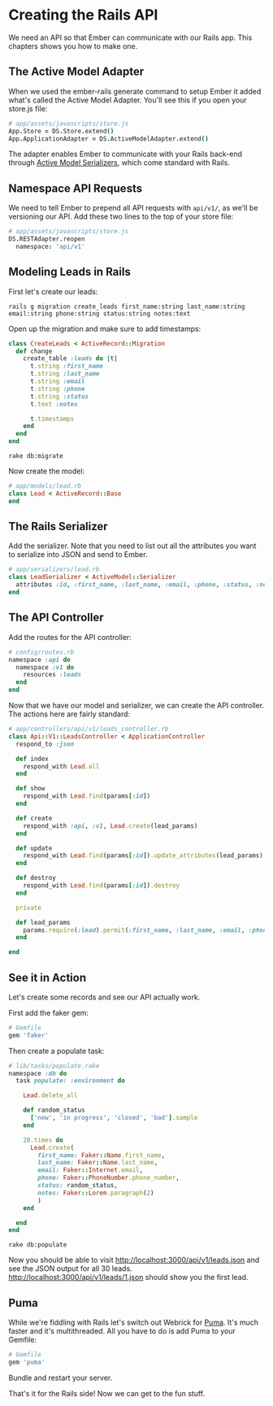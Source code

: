 # Creating the Rails API

We need an API so that Ember can communicate with our Rails app. This chapters shows you how to make one.

## The Active Model Adapter

When we used the ember-rails generate command to setup Ember it added what's called the Active Model Adapter. You'll see this if you open your store.js file:

```coffee
# app/assets/javascripts/store.js
App.Store = DS.Store.extend()
App.ApplicationAdapter = DS.ActiveModelAdapter.extend()
```

The adapter enables Ember to communicate with your Rails back-end through  [Active Model Serializers](https://github.com/rails-api/active_model_serializers), which come standard with Rails.

## Namespace API Requests

We need to tell Ember to prepend all API requests with `api/v1/`, as we'll be versioning our API. Add these two lines to the top of your store file:

```coffee
# app/assets/javascripts/store.js
DS.RESTAdapter.reopen
  namespace: 'api/v1'
```

## Modeling Leads in Rails

First let's create our leads:

```shell
rails g migration create_leads first_name:string last_name:string email:string phone:string status:string notes:text
```

Open up the migration and make sure to add timestamps:

```ruby
class CreateLeads < ActiveRecord::Migration
  def change
    create_table :leads do |t|
      t.string :first_name
      t.string :last_name
      t.string :email
      t.string :phone
      t.string :status
      t.text :notes

      t.timestamps
    end
  end
end
```

```shell
rake db:migrate
```

Now create the model:

```ruby
# app/models/lead.rb
class Lead < ActiveRecord::Base
end
```

## The Rails Serializer

Add the serializer. Note that you need to list out all the attributes you want to serialize into JSON and send to Ember.

```ruby
# app/serializers/lead.rb
class LeadSerializer < ActiveModel::Serializer
  attributes :id, :first_name, :last_name, :email, :phone, :status, :notes
end
```

## The API Controller

Add the routes for the API controller:

```ruby
# config/routes.rb
namespace :api do
  namespace :v1 do
    resources :leads
  end
end
```

Now that we have our model and serializer, we can create the API controller.
The actions here are fairly standard:

```ruby
# app/controllers/api/v1/leads_controller.rb
class Api::V1::LeadsController < ApplicationController
  respond_to :json

  def index
    respond_with Lead.all
  end

  def show
    respond_with Lead.find(params[:id])
  end

  def create
    respond_with :api, :v1, Lead.create(lead_params)
  end

  def update
    respond_with Lead.find(params[:id]).update_attributes(lead_params)
  end

  def destroy
    respond_with Lead.find(params[:id]).destroy
  end

  private

  def lead_params
    params.require(:lead).permit(:first_name, :last_name, :email, :phone, :status, :notes)
  end

end
```

## See it in Action

Let's create some records and see our API actually work. 

First add the faker gem:

```ruby
# Gemfile
gem 'faker'
```

Then create a populate task:

```ruby
# lib/tasks/populate.rake
namespace :db do
  task populate: :environment do

    Lead.delete_all

    def random_status
      ['new', 'in progress', 'closed', 'bad'].sample
    end

    20.times do
      Lead.create(
        first_name: Faker::Name.first_name,
        last_name: Faker::Name.last_name,
        email: Faker::Internet.email,
        phone: Faker::PhoneNumber.phone_number,
        status: random_status,
        notes: Faker::Lorem.paragraph(2)
        )
    end

  end
end
```

```shell
rake db:populate
```

Now you should be able to visit [http://localhost:3000/api/v1/leads.json](http://localhost:3000/api/v1/leads.json) and see the JSON output for all 30 leads. [http://localhost:3000/api/v1/leads/1.json](http://localhost:3000/api/v1/leads/1.json) should show you the first lead.

## Puma

While we're fiddling with Rails let's switch out Webrick for [Puma](http://puma.io/). It's much faster and it's multithreaded. All you have to do is add Puma to your Gemfile:

```ruby
# Gemfile
gem 'puma'
```

Bundle and restart your server.

That's it for the Rails side! Now we can get to the fun stuff.
